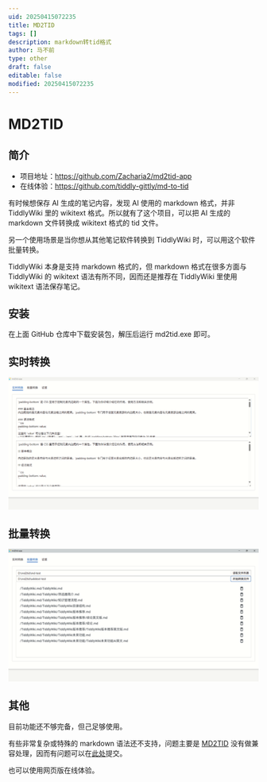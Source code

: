 ```yaml
---
uid: 20250415072235
title: MD2TID
tags: []
description: markdown转tid格式
author: 马不前
type: other
draft: false
editable: false
modified: 20250415072235
---
```


# MD2TID

## 简介

- 项目地址：https://github.com/Zacharia2/md2tid-app
- 在线体验：https://github.com/tiddly-gittly/md-to-tid

有时候想保存 AI 生成的笔记内容，发现 AI 使用的 markdown 格式，并非 TiddlyWiki 里的 wikitext 格式。所以就有了这个项目，可以把 AI 生成的 markdown 文件转换成 wikitext 格式的 tid 文件。

另一个使用场景是当你想从其他笔记软件转换到 TiddlyWiki 时，可以用这个软件批量转换。

TiddlyWiki 本身是支持 markdown 格式的，但 markdown 格式在很多方面与 TiddlyWiki 的 wikitext 语法有所不同，因而还是推荐在 TiddlyWiki 里使用 wikitext 语法保存笔记。

## 安装

在上面 GitHub 仓库中下载安装包，解压后运行 md2tid.exe 即可。

## 实时转换

![实时转换](./../Resource/Images/image1.png)

## 批量转换

![批量转换](./../Resource/Images/image2.png)

## 其他

目前功能还不够完备，但己足够使用。

有些非常复杂或特殊的 markdown 语法还不支持，问题主要是 [MD2TID](https://github.com/tiddly-gittly/md-to-tid) 没有做兼容处理，因而有问题可以在[此处](https://github.com/tiddly-gittly/md-to-tid/issues/11)提交。

也可以使用网页版在线体验。
